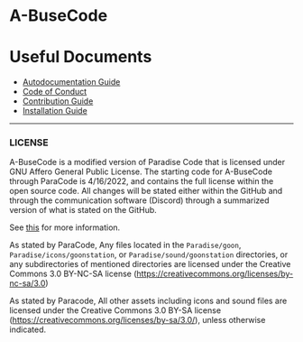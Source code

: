 # A-BuseCode

# Useful Documents

- [Autodocumentation Guide](.github/AUTODOC_GUIDE.md)
- [Code of Conduct](./CODE_OF_CONDUCT.md)
- [Contribution Guide](.github/CONTRIBUTING.md)
- [Installation Guide](.github/DOWNLOADING.md)

---


### LICENSE

A-BuseCode is a modified version of Paradise Code that is licensed under GNU Affero General Public License. The starting code for A-BuseCode through ParaCode is 4/16/2022, and contains the full license within the open source code. All changes will be stated either within the GitHub and through the communication software (Discord) through a summarized version of what is stated on the GitHub.

See [this](https://www.gnu.org/licenses/why-affero-gpl.html) for more information.

As stated by ParaCode, Any files located in the
`Paradise/goon`,
`Paradise/icons/goonstation`, or
`Paradise/sound/goonstation`
directories, or any subdirectories of mentioned directories are licensed under the
Creative Commons 3.0 BY-NC-SA license
(https://creativecommons.org/licenses/by-nc-sa/3.0)

As stated by Paracode, All other assets including icons and sound files are licensed under the
Creative Commons 3.0 BY-SA license (https://creativecommons.org/licenses/by-sa/3.0/),
unless otherwise indicated.
